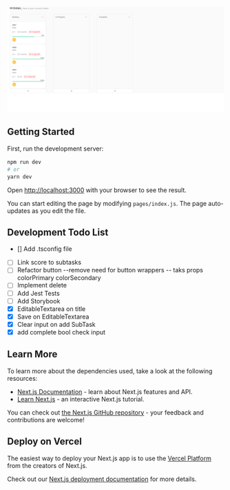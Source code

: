 ![screenshot](/docs/assets/screenshot.png)

## Getting Started

First, run the development server:

```bash
npm run dev
# or
yarn dev
```

Open [http://localhost:3000](http://localhost:3000) with your browser to see the result.

You can start editing the page by modifying `pages/index.js`. The page auto-updates as you edit the file.

## Development Todo List
- [] Add .tsconfig file
- [ ] Link score to subtasks
- [ ] Refactor button
		--remove need for button wrappers
		-- taks props colorPrimary colorSecondary
- [ ] Implement delete
- [ ] Add Jest Tests
- [ ] Add Storybook
- [x] EditableTextarea on title
- [x] Save on EditableTextarea
- [x] Clear input on add SubTask
- [x] add complete bool check input

## Learn More

To learn more about the dependencies used, take a look at the following resources:

- [Next.js Documentation](https://nextjs.org/docs) - learn about Next.js features and API.
- [Learn Next.js](https://nextjs.org/learn) - an interactive Next.js tutorial.

You can check out [the Next.js GitHub repository](https://github.com/vercel/next.js/) - your feedback and contributions are welcome!

## Deploy on Vercel

The easiest way to deploy your Next.js app is to use the [Vercel Platform](https://vercel.com/new?utm_medium=default-template&filter=next.js&utm_source=create-next-app&utm_campaign=create-next-app-readme) from the creators of Next.js.

Check out our [Next.js deployment documentation](https://nextjs.org/docs/deployment) for more details.
